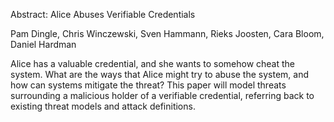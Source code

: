 Abstract:    Alice Abuses Verifiable Credentials

Pam Dingle, Chris Winczewski, Sven Hammann, Rieks Joosten, Cara Bloom, Daniel Hardman

Alice has a valuable credential, and she wants to somehow cheat the system.  What are the ways that Alice might try to abuse the system, and how can systems mitigate the threat?  This paper will model threats surrounding a malicious holder of a verifiable credential, referring back to existing threat models and attack definitions.

